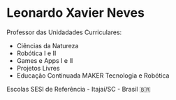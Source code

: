 # Leonardo Xavier Neves

Professor das Unidadades Curriculares:

* Ciências da Natureza
* Robótica I e II
* Games e Apps I e II
* Projetos Livres
* Educação Continuada MAKER Tecnologia e Robótica

Escolas SESI de Referência - Itajaí/SC - Brasil 🇧🇷

<!--
**lxneves-official/lxneves-official** is a ✨ _special_ ✨ repository because its `README.md` (this file) appears on your GitHub profile.

Here are some ideas to get you started:

- 🔭 I’m currently working on ...
- 🌱 I’m currently learning ...
- 👯 I’m looking to collaborate on ...
- 🤔 I’m looking for help with ...
- 💬 Ask me about ...
- 📫 How to reach me: ...
- 😄 Pronouns: ...
- ⚡ Fun fact: ...
-->

